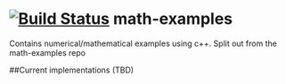 [![Build Status](https://travis-ci.org/avinash-oza/cpp-math-examples.svg?branch=master)](https://travis-ci.org/avinash-oza/math-examples)
math-examples
=============

Contains numerical/mathematical examples using c++. Split out from the math-examples repo

##Current implementations (TBD)
